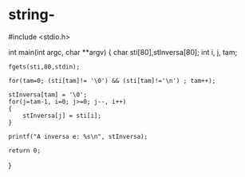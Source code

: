 # string-

#include <stdio.h>

int main(int argc, char **argv)
{
    char sti[80],stInversa[80];
    int i, j, tam;

    fgets(sti,80,stdin);

    for(tam=0; (sti[tam]!= '\0') && (sti[tam]!='\n') ; tam++);

    stInversa[tam] = '\0';
    for(j=tam-1, i=0; j>=0; j--, i++)
    {
        stInversa[j] = sti[i];
    }

    printf("A inversa e: %s\n", stInversa);

    return 0;
}
